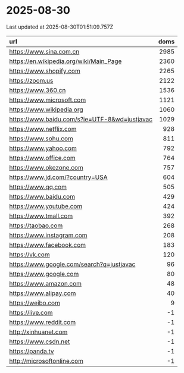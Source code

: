 # 2025-08-30

<!-- BEGIN -->
Last updated at 2025-08-30T01:51:09.757Z

url | doms
:- | -:
https://www.sina.com.cn | 2985
https://en.wikipedia.org/wiki/Main_Page | 2360
https://www.shopify.com | 2265
https://zoom.us | 2122
https://www.360.cn | 1536
https://www.microsoft.com | 1121
https://www.wikipedia.org | 1060
https://www.baidu.com/s?ie=UTF-8&wd=justjavac | 1029
https://www.netflix.com | 928
https://www.sohu.com | 811
https://www.yahoo.com | 792
https://www.office.com | 764
https://www.okezone.com | 757
https://www.jd.com/?country=USA | 604
https://www.qq.com | 505
https://www.baidu.com | 429
https://www.youtube.com | 424
https://www.tmall.com | 392
https://taobao.com | 268
https://www.instagram.com | 208
https://www.facebook.com | 183
https://vk.com | 120
https://www.google.com/search?q=justjavac | 96
https://www.google.com | 80
https://www.amazon.com | 48
https://www.alipay.com | 40
https://weibo.com | 9
https://live.com | -1
https://www.reddit.com | -1
http://xinhuanet.com | -1
https://www.csdn.net | -1
https://panda.tv | -1
http://microsoftonline.com | -1
<!-- END -->
